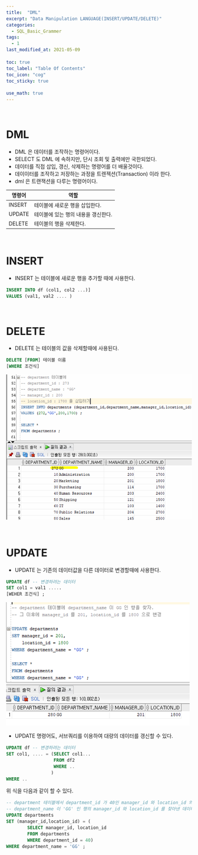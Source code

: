 ```yaml
---
title:  "DML"
excerpt: "Data Manipulation LANGUAGE(INSERT/UPDATE/DELETE)"
categories:
  - SQL_Basic_Grammer
tags:
  - 1
last_modified_at: 2021-05-09

toc: true
toc_label: "Table Of Contents"
toc_icon: "cog"
toc_sticky: true

use_math: true
---
```


<br>

# DML

- DML 은 데이터를 조작하는 명령어이다. 
- SELECT 도 DML 에 속하지만, 단시 조회 및 출력에만 국한되었다.
- 데이터를 직접 삽입, 갱신, 삭제하는 명령어를 더 배울것이다.
- 데이이터를 조작하고 저장하는 과정을 트렌젝션(Transaction) 이라 한다.
- dml 은 트랜잭션을 다루는 명령어이다. 

| 명령어 | 역할                                |
| ------ | ----------------------------------- |
| INSERT | 테이블에 새로운 행을 삽입한다.      |
| UPDATE | 테이블에 있는 행의 내용을 갱신한다. |
| DELETE | 테이블의 행을 삭제한다.             |

<BR>

# INSERT

- INSERT 는 테이블에 새로운 행을 추가할 때에 사용한다.

```sql
INSERT INTO df (col1, col2 ...)]
VALUES (val1, val2 .... )
```

<br>

# DELETE

- DELETE 는 테이블의 값을 삭제할때에 사용된다.

```sql
DELETE [FROM] 테이블 이름
[WHERE 조건식]
```

![png](/assets/images/SQL_Basic/9_1.png)

<br>

# UPDATE

- UPDATE 는 기존의 데이터값을 다른 데이터로 변경할때에 사용한다.

```sql
UPDATE df -- 변경하려는 데이터
SET col1 = val1 .....
[WEHER 조건식] ; 
```

![png](/assets/images/SQL_Basic/9_2.png)

- UPDATE 명령어도, 서브쿼리를 이용하여 대량의 데이터를 갱신할 수 있다.

```sql
UPDATE df -- 변경하려는 데이터
SET col1, .... = (SELECT col1...
                  FROM df2
                  WHERE ..
                 )
WHERE ..
```

위 식을 다음과 같이 할 수 있다.

```sql
-- department 테이블에서 department_id 가 40인 manager_id 와 location_id 의 데이터값을 찾아내고
-- department_name 이 'GG' 인 행의 manager_id 와 location_id 를 찾아낸 데이터값으로 변경
UPDATE departments
SET (manager_id,location_id) = (
        SELECT manager_id, location_id
        FROM departments
        WHERE department_id = 40) 
WHERE department_name = 'GG' ; 
```

<br>

<br>
